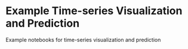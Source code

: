 # Example Time-series Visualization and Prediction
Example notebooks for time-series visualization and prediction